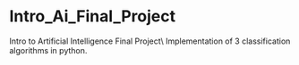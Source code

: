 # Intro_Ai_Final_Project
Intro to Artificial Intelligence Final Project\\
Implementation of 3 classification algorithms in python. 
